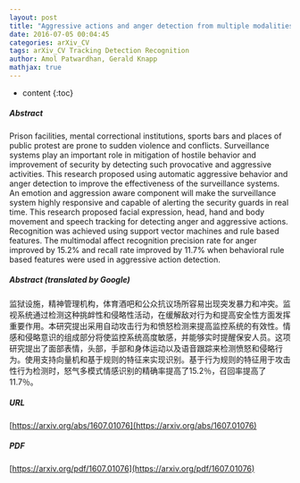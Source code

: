 ```yaml
---
layout: post
title: "Aggressive actions and anger detection from multiple modalities using Kinect"
date: 2016-07-05 00:04:45
categories: arXiv_CV
tags: arXiv_CV Tracking Detection Recognition
author: Amol Patwardhan, Gerald Knapp
mathjax: true
---
```


* content
{:toc}

##### Abstract
Prison facilities, mental correctional institutions, sports bars and places of public protest are prone to sudden violence and conflicts. Surveillance systems play an important role in mitigation of hostile behavior and improvement of security by detecting such provocative and aggressive activities. This research proposed using automatic aggressive behavior and anger detection to improve the effectiveness of the surveillance systems. An emotion and aggression aware component will make the surveillance system highly responsive and capable of alerting the security guards in real time. This research proposed facial expression, head, hand and body movement and speech tracking for detecting anger and aggressive actions. Recognition was achieved using support vector machines and rule based features. The multimodal affect recognition precision rate for anger improved by 15.2% and recall rate improved by 11.7% when behavioral rule based features were used in aggressive action detection.

##### Abstract (translated by Google)
监狱设施，精神管理机构，体育酒吧和公众抗议场所容易出现突发暴力和冲突。监视系统通过检测这种挑衅性和侵略性活动，在缓解敌对行为和提高安全性方面发挥重要作用。本研究提出采用自动攻击行为和愤怒检测来提高监控系统的有效性。情感和侵略意识的组成部分将使监控系统高度敏感，并能够实时提醒保安人员。这项研究提出了面部表情，头部，手部和身体运动以及语音跟踪来检测愤怒和侵略行为。使用支持向量机和基于规则的特征来实现识别。基于行为规则的特征用于攻击性行为检测时，怒气多模式情感识别的精确率提高了15.2％，召回率提高了11.7％。

##### URL
[https://arxiv.org/abs/1607.01076](https://arxiv.org/abs/1607.01076)

##### PDF
[https://arxiv.org/pdf/1607.01076](https://arxiv.org/pdf/1607.01076)

